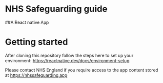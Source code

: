 # NHS Safeguarding guide

##A React native App

# Getting started

After cloning this repository follow the steps here to set up your environment: https://reactnative.dev/docs/environment-setup

Please contact NHS England if you require access to the app content stored at https://nhssafeguarding.app
